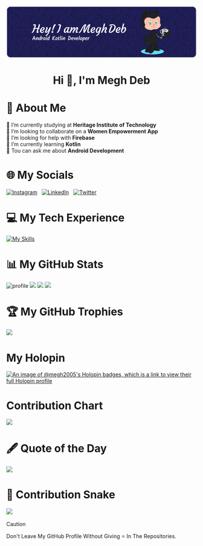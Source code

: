 <p align="center"> <a href="https://linktr.ee/meghdeb" target="_blank"> <img src="github-header-image.png" alt="banner"/> </a>
<h1 align="center">Hi 👋, I'm Megh Deb</h1>

# 💫 About Me
🔭 I’m currently studying at **Heritage Institute of Technology**<br>👯 I’m looking to collaborate on a **Women Empowerment App**<br>🤝 I’m looking for help with **Firebase**<br>🌱 I’m currently learning **Kotlin**<br>💬 Tou can ask me about **Android Development**<br>

# 🌐 My Socials
[![Instagram](https://skillicons.dev/icons?i=instagram)](https://instagram.com/iammeghdeb) 
&nbsp;
[![LinkedIn](https://skillicons.dev/icons?i=linkedin)](https://linkedin.com/in/megh-deb)
&nbsp;
[![Twitter](https://skillicons.dev/icons?i=twitter)](https://twitter.com/iammeghdeb)



# 💻 My Tech Experience
[![My Skills](https://skillicons.dev/icons?i=kotlin,ktor,js,html,css,ts,c,solidity,mongodb,postgresql,postman,prisma,unrealengine,gcp,next,express,kubernetes,git,figma,firebase,nodejs,python,threejs,ubuntu&perline=12)](https://skillicons.dev)

# 📊 My GitHub Stats
![](https://github-stats-alpha.vercel.app/api?username=Megh2005&cc=141321&tc=A9FEF7&ic=F8D847&bc=fff "profile")
![](https://github-readme-stats.vercel.app/api?username=Megh2005&show_icons=true&theme=radical)
![](https://github-readme-streak-stats.herokuapp.com/?user=Megh2005&theme=radical&hide_border=false)
![](http://github-profile-summary-cards.vercel.app/api/cards/profile-details?username=Megh2005&theme=radical)



# :trophy: My GitHub Trophies
![](https://github-profile-trophy.vercel.app/?username=Megh2005&theme=radical&no-frame=false&no-bg=true&margin-w=5)

# My Holopin
[![An image of @megh2005's Holopin badges, which is a link to view their full Holopin profile](https://holopin.me/megh2005)](https://holopin.io/@megh2005)

# Contribution Chart
![](https://github-readme-activity-graph.vercel.app/graph?username=Megh2005&bg_color=000000&color=ffffff&line=f500e4&point=e1ff00&area=true&hide_border=true)


# :fountain_pen: Quote of the Day
![](https://quotes-github-readme.vercel.app/api?type=horizontal&theme=tokyonight)
# :snake: Contribution Snake
![](https://res.cloudinary.com/dmbxx03vp/image/upload/v1728586780/github-user-contribution_sdje0m.svg)

> [!CAUTION]
> Don't Leave My GitHub Profile Without Giving :star: In The Repositories.
